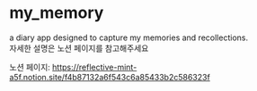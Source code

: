 # my_memory

a diary app designed to capture my memories and recollections.   
자세한 설명은 노션 페이지를 참고해주세요


노션 페이지: https://reflective-mint-a5f.notion.site/f4b87132a6f543c6a85433b2c586323f
